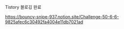 

Tistory 블로깅 완료  

https://bouncy-snipe-937.notion.site/Challenge-50-6-6-9825afec6c30492fa4004e11db7021ad
